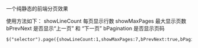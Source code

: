 一个纯静态的前端分页效果

使用方法如下：
showLineCount 每页显示行数
showMaxPages 最大显示页数
bPrevNext 是否显示“上一页” 和 “下一页”
bPagination 是否显示页码

```
$("selector").page({showLineCount:1,showMaxPages:7,bPrevNext:true,bPagination:true});
```
